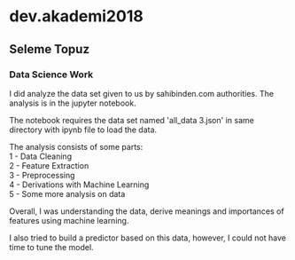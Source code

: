 # dev.akademi2018
## Seleme Topuz


### Data Science Work

I did analyze the data set given to us by sahibinden.com authorities. The analysis is in the jupyter notebook. 

The notebook requires the data set named 'all_data 3.json' in same directory with ipynb file to load the data.

The analysis consists of some parts:  
1 - Data Cleaning   
2 - Feature Extraction    
3 - Preprocessing    
4 - Derivations with Machine Learning    
5 - Some more analysis on data

Overall, I was understanding the data, derive meanings and importances of features using machine learning.

I also tried to build a predictor based on this data, however, I could not have time to tune the model.
